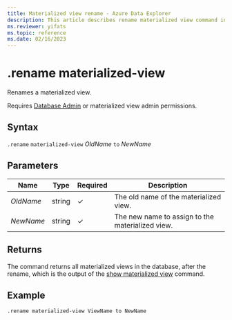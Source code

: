```yaml
---
title: Materialized view rename - Azure Data Explorer
description: This article describes rename materialized view command in Azure Data Explorer.
ms.reviewer: yifats
ms.topic: reference
ms.date: 02/16/2023
---
```

# .rename materialized-view

Renames a materialized view.

Requires [Database Admin](../access-control/role-based-access-control.md) or materialized view admin permissions.

## Syntax

`.rename` `materialized-view` *OldName* `to` *NewName*

## Parameters

| Name | Type | Required | Description |
|--|--|--|--|
| *OldName* | string | &check; | The old name of the materialized view. |
| *NewName* | string | &check; | The new name to assign to the materialized view. |

## Returns

The command returns all materialized views in the database, after the rename, which is the output of the [show materialized view](materialized-view-show-commands.md#show-materialized-view) command.

## Example

```kusto
.rename materialized-view ViewName to NewName
```
